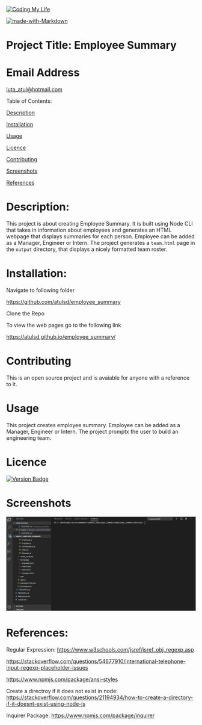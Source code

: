 [![Coding My Life](https://img.shields.io/badge/AtulMahajan-FullStackDeveloper-blue)](https://img.shields.io/)

[![made-with-Markdown](https://img.shields.io/badge/Made%20with-Markdown-1f425f.svg)](http://commonmark.org)

# Project Title: Employee Summary

# Email Address

luta_atul@hotmail.com

Table of Contents:

[Description](#Description:)

[Installation](#Installation:)

[Usage](#Usage:)

[Licence](#Licence:)

[Contributing](#Contributing:)

[Screenshots](#Screenshots:)

[References](#References:)

# Description:

This project is about creating Employee Summary. It is built using Node CLI that takes in information about employees and generates an HTML webpage that displays summaries for each person. Employee can be added as a Manager, Engineer or Intern. The project generates a `team.html` page in the `output` directory, that displays a nicely formatted team roster.

# Installation:

Navigate to following folder

https://github.com/atulsd/employee_summary

Clone the Repo

To view the web pages go to the following link

https://atulsd.github.io/employee_summary/

# Contributing

This is an open source project and is avaiable for anyone with a reference to it.

# Usage

This project creates employee summary. Employee can be added as a Manager, Engineer or Intern. The project promptx the user to build an engineering team.

# Licence

[![Version Badge](https://img.shields.io/badge/Version-1.0.1-green)](https://shields.io/#your-badge)

# Screenshots

![employeeSummary.gif](./Develop/images/employeeSummary.gif)

# References:

Regular Expression: https://www.w3schools.com/jsref/jsref_obj_regexp.asp

https://stackoverflow.com/questions/54677910/international-telephone-input-regexp-placeholder-issues

https://www.npmjs.com/package/ansi-styles

Create a directroy if it does not exist in node: https://stackoverflow.com/questions/21194934/how-to-create-a-directory-if-it-doesnt-exist-using-node-js

Inquirer Package: https://www.npmjs.com/package/inquirer
